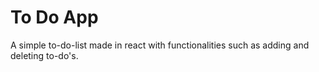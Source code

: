# To Do App

A simple to-do-list made in react with functionalities such as adding and deleting to-do's.




